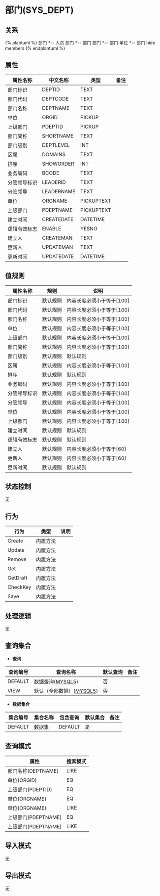 # 部门(SYS_DEPT)

  

## 关系
{% plantuml %}
部门 *-- 人员 
部门 *-- 部门 
部门 *-- 部门 
单位 *-- 部门 
hide members
{% endplantuml %}

## 属性

| 属性名称        |    中文名称    | 类型     |  备注  |
| --------   |------------| -----   |  -------- | 
|部门标识|DEPTID|TEXT|&nbsp;|
|部门代码|DEPTCODE|TEXT|&nbsp;|
|部门名称|DEPTNAME|TEXT|&nbsp;|
|单位|ORGID|PICKUP|&nbsp;|
|上级部门|PDEPTID|PICKUP|&nbsp;|
|部门简称|SHORTNAME|TEXT|&nbsp;|
|部门级别|DEPTLEVEL|INT|&nbsp;|
|区属|DOMAINS|TEXT|&nbsp;|
|排序|SHOWORDER|INT|&nbsp;|
|业务编码|BCODE|TEXT|&nbsp;|
|分管领导标识|LEADERID|TEXT|&nbsp;|
|分管领导|LEADERNAME|TEXT|&nbsp;|
|单位|ORGNAME|PICKUPTEXT|&nbsp;|
|上级部门|PDEPTNAME|PICKUPTEXT|&nbsp;|
|建立时间|CREATEDATE|DATETIME|&nbsp;|
|逻辑有效标志|ENABLE|YESNO|&nbsp;|
|建立人|CREATEMAN|TEXT|&nbsp;|
|更新人|UPDATEMAN|TEXT|&nbsp;|
|更新时间|UPDATEDATE|DATETIME|&nbsp;|

## 值规则
| 属性名称    | 规则    |  说明  |
| --------   |------------| ----- | 
|部门标识|默认规则|内容长度必须小于等于[100]|
|部门代码|默认规则|内容长度必须小于等于[100]|
|部门名称|默认规则|内容长度必须小于等于[100]|
|单位|默认规则|内容长度必须小于等于[100]|
|上级部门|默认规则|内容长度必须小于等于[100]|
|部门简称|默认规则|内容长度必须小于等于[100]|
|部门级别|默认规则|默认规则|
|区属|默认规则|内容长度必须小于等于[100]|
|排序|默认规则|默认规则|
|业务编码|默认规则|内容长度必须小于等于[100]|
|分管领导标识|默认规则|内容长度必须小于等于[100]|
|分管领导|默认规则|内容长度必须小于等于[100]|
|单位|默认规则|内容长度必须小于等于[100]|
|上级部门|默认规则|内容长度必须小于等于[100]|
|建立时间|默认规则|默认规则|
|逻辑有效标志|默认规则|默认规则|
|建立人|默认规则|内容长度必须小于等于[60]|
|更新人|默认规则|内容长度必须小于等于[60]|
|更新时间|默认规则|默认规则|

## 状态控制

无


## 行为
| 行为    | 类型    |  说明  |
| --------   |------------| ----- | 
|Create|内置方法|&nbsp;|
|Update|内置方法|&nbsp;|
|Remove|内置方法|&nbsp;|
|Get|内置方法|&nbsp;|
|GetDraft|内置方法|&nbsp;|
|CheckKey|内置方法|&nbsp;|
|Save|内置方法|&nbsp;|

## 处理逻辑
无

## 查询集合

* **查询**

| 查询编号 | 查询名称       | 默认查询 |   备注|
| --------  | --------   | --------   | ----- |
|DEFAULT|数据查询([MYSQL5](../../appendix/query_MYSQL5.md#SysDepartment_Default))|否|&nbsp;|
|VIEW|默认（全部数据）([MYSQL5](../../appendix/query_MYSQL5.md#SysDepartment_View))|否|&nbsp;|

* **数据集合**

| 集合编号 | 集合名称   |  包含查询  | 默认集合 |   备注|
| --------  | --------   | -------- | --------   | ----- |
|DEFAULT|数据集|DEFAULT|是|&nbsp;|

## 查询模式
| 属性      |    搜索模式     |
| --------   |------------|
|部门名称(DEPTNAME)|LIKE|
|单位(ORGID)|EQ|
|上级部门(PDEPTID)|EQ|
|单位(ORGNAME)|EQ|
|单位(ORGNAME)|LIKE|
|上级部门(PDEPTNAME)|EQ|
|上级部门(PDEPTNAME)|LIKE|

## 导入模式
无


## 导出模式
无
